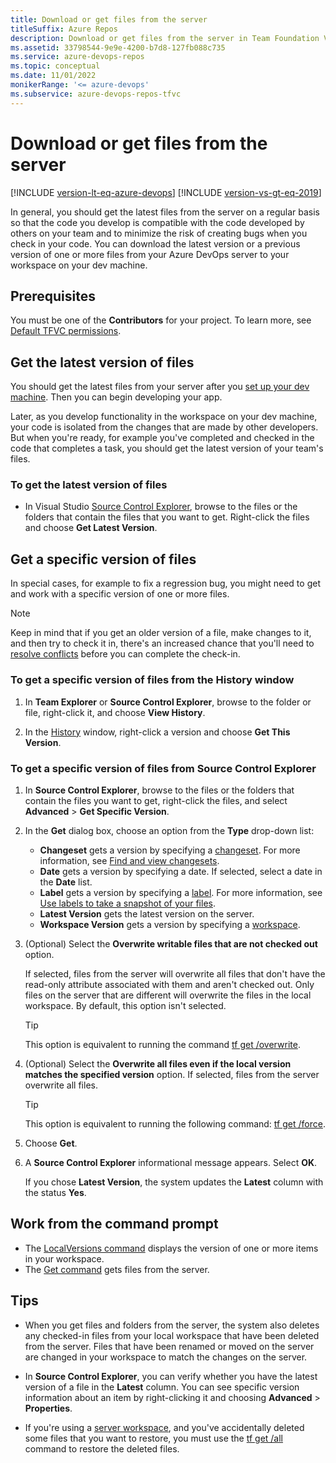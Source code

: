 ```yaml
---
title: Download or get files from the server
titleSuffix: Azure Repos
description: Download or get files from the server in Team Foundation Version Control (TFVC).
ms.assetid: 33798544-9e9e-4200-b7d8-127fb088c735
ms.service: azure-devops-repos
ms.topic: conceptual
ms.date: 11/01/2022
monikerRange: '<= azure-devops'
ms.subservice: azure-devops-repos-tfvc
---
```



# Download or get files from the server

[!INCLUDE [version-lt-eq-azure-devops](../../includes/version-lt-eq-azure-devops.md)]
[!INCLUDE [version-vs-gt-eq-2019](../../includes/version-vs-gt-eq-2019.md)]

In general, you should get the latest files from the server on a regular basis so that the code you develop is compatible with the code developed by others on your team and to minimize the risk of creating bugs when you check in your code. You can download the latest version or a previous version of one or more files from your Azure DevOps server to your workspace on your dev machine.

## Prerequisites

You must be one of the **Contributors** for your project. To learn more, see [Default TFVC permissions](../../organizations/security/default-tfvc-permissions.md).

## Get the latest version of files

You should get the latest files from your server after you [set up your dev machine](set-up-team-foundation-version-control-your-dev-machine.md). Then you can begin developing your app.

Later, as you develop functionality in the workspace on your dev machine, your code is isolated from the changes that are made by other developers. But when you're ready, for example you've completed and checked in the code that completes a task, you should get the latest version of your team's files.

### To get the latest version of files

-   In Visual Studio [Source Control Explorer](use-source-control-explorer-manage-files-under-version-control.md), browse to the files or the folders that contain the files that you want to get. Right-click the files and choose **Get Latest Version**.

## Get a specific version of files

In special cases, for example to fix a regression bug, you might need to get and work with a specific version of one or more files.

> [!NOTE]
> Keep in mind that if you get an older version of a file, make changes to it, and then try to check it in, there's an increased chance that you'll need to [resolve conflicts](resolve-team-foundation-version-control-conflicts.md) before you can complete the check-in.

### To get a specific version of files from the History window

1.  In **Team Explorer** or **Source Control Explorer**, browse to the folder or file, right-click it, and choose **View History**.

2.  In the [History](get-history-item.md) window, right-click a version and choose **Get This Version**.

### To get a specific version of files from Source Control Explorer

1. In **Source Control Explorer**, browse to the files or the folders that contain the files you want to get, right-click the files, and select **Advanced** > **Get Specific Version**.

1. In the **Get** dialog box, choose an option from the **Type** drop-down list:

   - **Changeset** gets a version by specifying a [changeset](find-view-changesets.md). For more information, see [Find and view changesets](find-view-changesets.md).
   - **Date** gets a version by specifying a date. If selected, select a date in the **Date** list.
   - **Label** gets a version by specifying a [label](use-labels-take-snapshot-your-files.md). For more information, see [Use labels to take a snapshot of your files](use-labels-take-snapshot-your-files.md).
   - **Latest Version** gets the latest version on the server.
   - **Workspace Version** gets a version by specifying a [workspace](create-work-workspaces.md).

1. (Optional) Select the **Overwrite writable files that are not checked out** option.

   If selected, files from the server will overwrite all files that don't have the read-only attribute associated with them and aren't checked out. Only files on the server that are different will overwrite the files in the local workspace. By default, this option isn't selected.

   > [!TIP]
   > This option is equivalent to running the command [tf get /overwrite](get-command.md).

1. (Optional) Select the **Overwrite all files even if the local version matches the specified version** option. If selected, files from the server overwrite all files.

   > [!TIP]
   > This option is equivalent to running the following command: [tf get /force](get-command.md).

1. Choose **Get**.

1. A **Source Control Explorer** informational message appears. Select **OK**.

   If you chose **Latest Version**, the system updates the **Latest** column with the status **Yes**.

## Work from the command prompt

- The [LocalVersions command](localversions-command.md) displays the version of one or more items in your workspace.
- The [Get command](get-command.md) gets files from the server.

## Tips

- When you get files and folders from the server, the system also deletes any checked-in files from your local workspace that have been deleted from the server. Files that have been renamed or moved on the server are changed in your workspace to match the changes on the server.

- In **Source Control Explorer**, you can verify whether you have the latest version of a file in the **Latest** column. You can see specific version information about an item by right-clicking it and choosing **Advanced** > **Properties**.

- If you're using a [server workspace](decide-between-using-local-server-workspace.md), and you've accidentally deleted some files that you want to restore, you must use the [tf get /all](get-command.md) command to restore the deleted files.